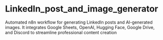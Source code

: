 # LinkedIn_post_and_image_generator
Automated n8n workflow for generating LinkedIn posts and AI-generated images. It integrates Google Sheets, OpenAI, Hugging Face, Google Drive, and Discord to streamline professional content creation
